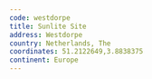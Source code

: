 ```yaml
---
code: westdorpe
title: Sunlite Site
address: Westdorpe
country: Netherlands, The
coordinates: 51.2122649,3.8838375
continent: Europe
---
```


